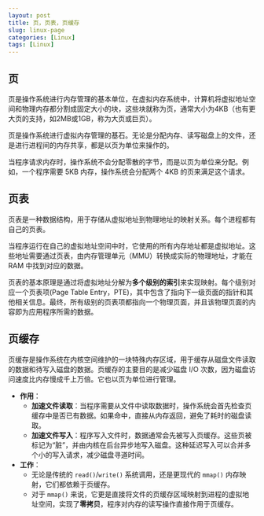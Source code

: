 ```yaml
---
layout: post
title: 页，页表，页缓存
slug: linux-page
categories: [Linux]
tags: [Linux]
---
```


## 页
页是操作系统进行内存管理的基本单位，在虚拟内存系统中，计算机将虚拟地址空间和物理内存都分割成固定大小的块，这些块就称为页，通常大小为4KB（也有更大页的支持，如2MB或1GB，称为大页或巨页）。

页是操作系统进行虚拟内存管理的基石。无论是分配内存、读写磁盘上的文件，还是进行进程间的内存共享，都是以页为单位来操作的。

当程序请求内存时，操作系统不会分配零散的字节，而是以页为单位来分配。例如，一个程序需要 5KB 内存，操作系统会分配两个 4KB 的页来满足这个请求。


## 页表
页表是一种数据结构，用于存储从虚拟地址到物理地址的映射关系。每个进程都有自己的页表。

当程序运行在自己的虚拟地址空间中时，它使用的所有内存地址都是虚拟地址。这些地址需要通过页表，由内存管理单元（MMU）转换成实际的物理地址，才能在 RAM 中找到对应的数据。

页表的基本原理是通过将虚拟地址分解为**多个级别的索引**来实现映射。每个级别对应一个页表项(Page Table Entry，PTE)，其中包含了指向下一级页面的指针和其他相关信息。最终，所有级别的页表项都指向一个物理页面，并且该物理页面的内容即为应用程序所需的数据。

## 页缓存

页缓存是操作系统在内核空间维护的一块特殊内存区域，用于缓存从磁盘文件读取的数据和待写入磁盘的数据。页缓存的主要目的是减少磁盘 I/O 次数，因为磁盘访问速度比内存慢成千上万倍。它也以页为单位进行管理。

+   **作用**：
    +   **加速文件读取**：当程序需要从文件中读取数据时，操作系统会首先检查页缓存中是否已有数据。如果命中，直接从内存返回，避免了耗时的磁盘读取。
    +   **加速文件写入**：程序写入文件时，数据通常会先被写入页缓存。这些页被标记为“脏”，并由内核在后台异步地写入磁盘。这种延迟写入可以合并多个小的写入请求，减少磁盘寻道时间。
+   **工作**：
    +   无论是传统的 `read()`/`write()` 系统调用，还是更现代的 `mmap()` 内存映射，它们都依赖于页缓存。
    +   对于 `mmap()` 来说，它更是直接将文件的页缓存区域映射到进程的虚拟地址空间，实现了**零拷贝**，程序对内存的读写操作直接作用于页缓存。